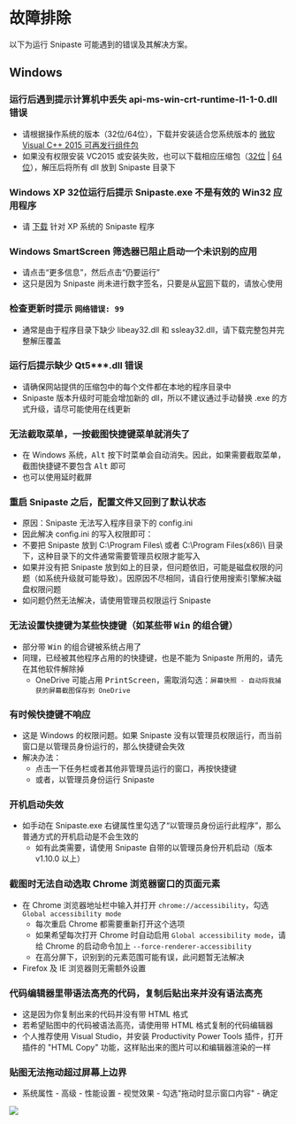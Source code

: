 # 故障排除

以下为运行 Snipaste 可能遇到的错误及其解决方案。

## Windows

### 运行后遇到提示计算机中丢失 api-ms-win-crt-runtime-l1-1-0.dll 错误
* 请根据操作系统的版本（32位/64位），下载并安装适合您系统版本的 [微软 Visual C++ 2015 可再发行组件包](https://www.microsoft.com/zh-CN/download/details.aspx?id=48145)
* 如果没有权限安装 VC2015 或安装失败，也可以下载相应压缩包（[32位](https://dl.snipaste.com/vc2015-dll-x86-cn) | [64位](https://dl.snipaste.com/vc2015-dll-x64-cn)），解压后将所有 dll 放到 Snipaste 目录下

### Windows XP 32位运行后提示 Snipaste.exe 不是有效的 Win32 应用程序
* 请 [下载](https://zh.snipaste.com/download.html) 针对 XP 系统的 Snipaste 程序

### Windows SmartScreen 筛选器已阻止启动一个未识别的应用
* 请点击“更多信息”，然后点击“仍要运行”
* 这只是因为 Snipaste 尚未进行数字签名，只要是从[官网](https://zh.snipaste.com)下载的，请放心使用

### 检查更新时提示 `网络错误: 99`
* 通常是由于程序目录下缺少 libeay32.dll 和 ssleay32.dll，请下载完整包并完整解压覆盖

### 运行后提示缺少 Qt5\*\*\*.dll 错误
* 请确保网站提供的压缩包中的每个文件都在本地的程序目录中
* Snipaste 版本升级时可能会增加新的 dll，所以不建议通过手动替换 .exe 的方式升级，请尽可能使用在线更新

### 无法截取菜单，一按截图快捷键菜单就消失了
* 在 Windows 系统，<kbd>Alt</kbd> 按下时菜单会自动消失。因此，如果需要截取菜单，截图快捷键不要包含 <kbd>Alt</kbd> 即可
* 也可以使用延时截屏

### 重启 Snipaste 之后，配置文件又回到了默认状态
* 原因：Snipaste 无法写入程序目录下的 config.ini
* 因此解决 config.ini 的写入权限即可：
 * 不要把 Snipaste 放到 C:\Program Files\ 或者 C:\Program Files(x86)\ 目录下，这种目录下的文件通常需要管理员权限才能写入
 * 如果并没有把 Snipaste 放到如上的目录，但问题依旧，可能是磁盘权限的问题（如系统升级就可能导致）。因原因不尽相同，请自行使用搜索引擎解决磁盘权限问题
 * 如问题仍然无法解决，请使用管理员权限运行 Snipaste

### 无法设置快捷键为某些快捷键（如某些带 <kbd>Win</kbd> 的组合键）
* 部分带 <kbd>Win</kbd> 的组合键被系统占用了
* 同理，已经被其他程序占用的的快捷键，也是不能为 Snipaste 所用的，请先在其他软件解除掉
  * OneDrive 可能占用 <kbd>PrintScreen</kbd>，需取消勾选：`屏幕快照 - 自动将我捕获的屏幕截图保存到 OneDrive`

### 有时候快捷键不响应
* 这是 Windows 的权限问题。如果 Snipaste 没有以管理员权限运行，而当前窗口是以管理员身份运行的，那么快捷键会失效
* 解决办法：
  * 点击一下任务栏或者其他非管理员运行的窗口，再按快捷键
  * 或者，以管理员身份运行 Snipaste

### 开机启动失效
* 如手动在 Snipaste.exe 右键属性里勾选了“以管理员身份运行此程序”，那么普通方式的开机启动是不会生效的
  * 如有此类需要，请使用 Snipaste 自带的以管理员身份开机启动（版本 v1.10.0 以上）

### 截图时无法自动选取 Chrome 浏览器窗口的页面元素
* 在 Chrome 浏览器地址栏中输入并打开 `chrome://accessibility`，勾选 `Global accessibility mode`
  * 每次重启 Chrome 都需要重新打开这个选项
  * 如果希望每次打开 Chrome 时自动启用 `Global accessibility mode`，请给 Chrome 的启动命令加上 `--force-renderer-accessibility`
  * 在高分屏下，识别到的元素范围可能有误，此问题暂无法解决
* Firefox 及 IE 浏览器则无需额外设置

### 代码编辑器里带语法高亮的代码，复制后贴出来并没有语法高亮
* 这是因为你复制出来的代码并没有带 HTML 格式
* 若希望贴图中的代码被语法高亮，请使用带 HTML 格式复制的代码编辑器
 * 个人推荐使用 Visual Studio，并安装 Productivity Power Tools 插件，打开插件的 "HTML Copy" 功能，这样贴出来的图片可以和编辑器渲染的一样

### 贴图无法拖动超过屏幕上边界
* 系统属性 - 高级 - 性能设置 - 视觉效果 - 勾选"拖动时显示窗口内容" - 确定

![](https://cloud.githubusercontent.com/assets/2010459/18747273/018a85c2-80ff-11e6-9e84-9c42348ffd77.png)
